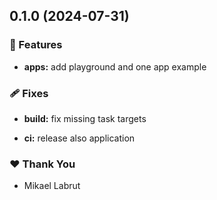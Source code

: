 ## 0.1.0 (2024-07-31)


### 🚀 Features

- **apps:** add playground and one app example


### 🩹 Fixes

- **build:** fix missing task targets

- **ci:** release also application


### ❤️  Thank You

- Mikael Labrut